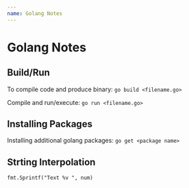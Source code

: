 ```yaml
---
name: Golang Notes
---
```


# Golang Notes

## Build/Run
To compile code and produce binary:
`go build <filename.go>`

Compile and run/execute:
`go run <filename.go>`

## Installing Packages
Installing additional golang packages:
`go get <package name>`

## Strting Interpolation
`fmt.Sprintf("Text %v ", num)`
